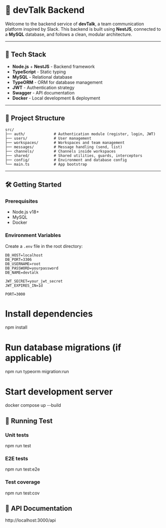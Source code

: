 # 🧠 devTalk Backend

Welcome to the backend service of **devTalk**, a team communication platform inspired by Slack. This backend is built using **NestJS**, connected to a **MySQL** database, and follows a clean, modular architecture.

---

## 🚀 Tech Stack

- **Node.js** + **NestJS** - Backend framework
- **TypeScript** - Static typing
- **MySQL** - Relational database
- **TypeORM** - ORM for database management
- **JWT** - Authentication strategy
- **Swagger** - API documentation
- **Docker** - Local development & deployment

---

## 📁 Project Structure
```
src/
├── auth/             # Authentication module (register, login, JWT)
├── users/            # User management
├── workspaces/       # Workspaces and team management
├── messages/         # Message handling (send, list)
├── channels/         # Channels inside workspaces
├── shared/           # Shared utilities, guards, interceptors
├── config/           # Environment and database config
└── main.ts           # App bootstrap
```

---

## 🛠️ Getting Started

### Prerequisites

- Node.js v18+
- MySQL
- Docker

### Environment Variables

Create a `.env` file in the root directory:

```env
DB_HOST=localhost
DB_PORT=3306
DB_USERNAME=root
DB_PASSWORD=yourpassword
DB_NAME=devtalk

JWT_SECRET=your_jwt_secret
JWT_EXPIRES_IN=1d

PORT=3000
```


# Install dependencies
npm install

# Run database migrations (if applicable)
npm run typeorm migration:run

# Start development server
docker compose up --build

## 🧪 Running Test

### Unit tests
npm run test

### E2E tests
npm run test:e2e

### Test coverage
npm run test:cov


## 📄 API Documentation
http://localhost:3000/api